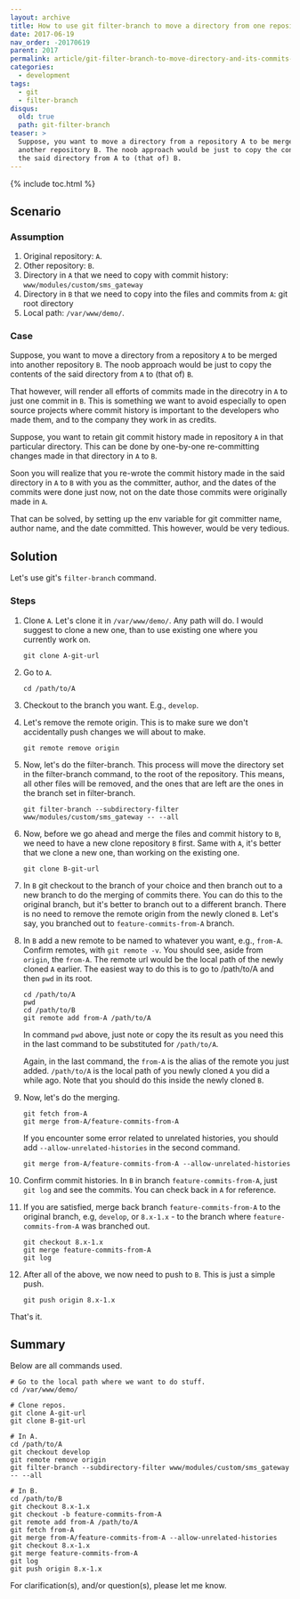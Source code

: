 ```yaml
---
layout: archive
title: How to use git filter-branch to move a directory from one repository to the other including its history of commits
date: 2017-06-19
nav_order: -20170619
parent: 2017
permalink: article/git-filter-branch-to-move-directory-and-its-commits-across-repositories
categories:
  - development
tags:
  - git
  - filter-branch
disqus:
  old: true
  path: git-filter-branch
teaser: >
  Suppose, you want to move a directory from a repository A to be merged into
  another repository B. The noob approach would be just to copy the contents of
  the said directory from A to (that of) B.
---
```


{% include toc.html %}

## Scenario

### Assumption

1. Original repository: `A`.
2. Other repository: `B`.
3. Directory in `A` that we need to copy with commit history:
   `www/modules/custom/sms_gateway`
4. Directory in `B` that we need to copy into the files and commits from `A`:
   git root directory
5. Local path: `/var/www/demo/`.

### Case

Suppose, you want to move a directory from a repository `A` to be merged into
another repository `B`.  The noob approach would be just to copy the contents
of the said directory from `A` to (that of) `B`.

That however, will render all efforts of commits made in the direcotry in `A`
to just one commit in `B`.  This is something we want to avoid especially to
open source projects where commit history is important to the developers who
made them, and to the company they work in as credits.

Suppose, you want to retain git commit history made in repository `A` in that
particular directory.  This can be done by one-by-one re-committing changes
made in that directory in `A` to `B`.

Soon you will realize that you re-wrote the commit history made in the said
directory in `A` to `B` with you as the committer, author, and the dates of the
commits were done just now, not on the date those commits were originally made
in `A`.

That can be solved, by setting up the env variable for git committer name,
author name, and the date committed.  This however, would be very tedious.

## Solution

Let's use git's `filter-branch` command.

### Steps

1.  Clone `A`. Let's clone it in `/var/www/demo/`. Any path will do. I would
    suggest to clone a new one, than to use existing one where you currently
    work on.

    ```
    git clone A-git-url
    ```

2.  Go to `A`.

    ```
    cd /path/to/A
    ```

3.  Checkout to the branch you want.  E.g., `develop`.

4.  Let's remove the remote origin. This is to make sure we don't accidentally
    push changes we will about to make.

    ```
    git remote remove origin
    ```

5.  Now, let's do the filter-branch. This process will move the directory set
    in the filter-branch command, to the root of the repository. This means,
    all other files will be removed, and the ones that are left are the ones in
    the branch set in filter-branch.

    ```
    git filter-branch --subdirectory-filter www/modules/custom/sms_gateway -- --all
    ```

6.  Now, before we go ahead and merge the files and commit history to `B`, we
    need to have a new clone repository `B` first.  Same with `A`, it's better
    that we clone a new one, than working on the existing one.

    ```
    git clone B-git-url
    ```

7.  In `B` git checkout to the branch of your choice and then branch out to a
    new branch to do the merging of commits there.  You can do this to the
    original branch, but it's better to branch out to a different branch. There
    is no need to remove the remote origin from the newly cloned `B`.  Let's
    say, you branched out to `feature-commits-from-A` branch.

8.  In `B` add a new remote to be named to whatever you want, e.g., `from-A`.
    Confirm remotes, with `git remote -v`.  You should see, aside from
    `origin`, the `from-A`.  The remote url would be the local path of the
    newly cloned `A` earlier. The easiest way to do this is to go to /path/to/A
    and then `pwd` in its root.

    ~~~
    cd /path/to/A
    pwd
    cd /path/to/B
    git remote add from-A /path/to/A
    ~~~

    In command `pwd` above, just note or copy the its result as you need this in
    the last command to be substituted for `/path/to/A`.

    Again, in the last command, the `from-A` is the alias of the remote you
    just added.  `/path/to/A` is the local path of you newly cloned `A` you did
    a while ago.  Note that you should do this inside the newly cloned `B`.

9.  Now, let's do the merging.

    ~~~
    git fetch from-A
    git merge from-A/feature-commits-from-A
    ~~~

    If you encounter some error related to unrelated histories, you should
    add `--allow-unrelated-histories` in the second command.

    ~~~
    git merge from-A/feature-commits-from-A --allow-unrelated-histories
    ~~~

10. Confirm commit histories.  In `B` in branch `feature-commits-from-A`,
    just `git log` and see the commits.  You can check back in `A` for
    reference.

11. If you are satisfied, merge back branch `feature-commits-from-A` to the
    original branch, e.g, `develop`, or `8.x-1.x` - to the branch where
    `feature-commits-from-A` was branched out.

    ~~~
    git checkout 8.x-1.x
    git merge feature-commits-from-A
    git log
    ~~~

12. After all of the above, we now need to push to `B`. This is just a simple
    push.

    ~~~
    git push origin 8.x-1.x
    ~~~

That's it.

## Summary

Below are all commands used.

~~~
# Go to the local path where we want to do stuff.
cd /var/www/demo/

# Clone repos.
git clone A-git-url
git clone B-git-url

# In A.
cd /path/to/A
git checkout develop
git remote remove origin
git filter-branch --subdirectory-filter www/modules/custom/sms_gateway -- --all

# In B.
cd /path/to/B
git checkout 8.x-1.x
git checkout -b feature-commits-from-A
git remote add from-A /path/to/A
git fetch from-A
git merge from-A/feature-commits-from-A --allow-unrelated-histories
git checkout 8.x-1.x
git merge feature-commits-from-A
git log
git push origin 8.x-1.x
~~~

For clarification(s), and/or question(s), please let me know.
